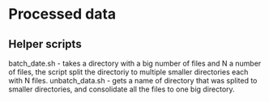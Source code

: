 # Processed data

## Helper scripts

batch_date.sh   - takes a directory with a big number of files and N a number of files, 
                  the script split the directoriy to multiple smaller directories each with N files.
unbatch_data.sh - gets a name of directory that was splited to smaller directories, and consolidate all the files to one big directory. 